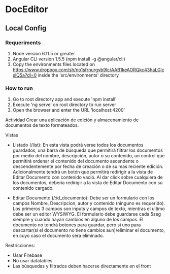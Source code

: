# DocEditor


## Local Config

### Requeriments 
1. Node version 6.11.5 or greater
2. Angular CLI version 1.5.5 (npm install -g @angular/cli)
3. Copy the environments files located on https://www.dropbox.com/sh/no1sfrnurgvb9lc/AAB1keAORQkc43haLGlcslQ5a?dl=0 inside the 'src/environments' directory

### How to run
1. Go to root directory app and execute 'npm install'
2. Execute 'ng serve' on root directory to run server
3. Open the browser and enter the URL 'localhost:4200'

Actividad
Crear una aplicación de edición y almacenamiento de documentos de texto formateados.


Vistas
- Listado (/list): En esta vista podrá verse todos los documentos guardados, una barra de búsqueda que permitirá filtrar los documentos por medio del nombre, descripción, autor o su contenido, un control que permitirá ordenar el contenido del documento ascendente o descendentemente por fecha de creación o de su mas reciente edición. Adicionalmente tendrá un botón que permitirá redirigir a la vista de Editar Documento con contenido vació. Al dar click sobre cualquiera de los documentos, debería redirigir a la vista de Editar Documento con su contenido cargado.


- Editar Documento (/:id_documento): Debe ser un formulario con los campos Nombre, Descripcion, autor y contenido (ninguno es requerido). Los primeros 3 campos son inputs y campos de texto, mientras el ultimo debe ser un editor WYSIWYG. El formulario debe guardarse cada 5seg siempre y cuando hayan cambios en alguno de los campos. El documento no tendrá botones para guardar, pero si uno para descartar(si el documento no tiene cambios aun)/eliminar el documento, en cuyo caso el documento sera eliminado.

Restricciones:

- Usar Firebase
- No usar datatables
- Las búsquedas y filtrados deben hacerse directamente en el front

